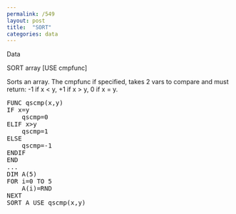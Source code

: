 ```yaml
---
permalink: /549
layout: post
title:  "SORT"
categories: data
---
```

Data

SORT array [USE cmpfunc]

Sorts an array. The cmpfunc if specified, takes 2 vars to compare and must return: -1 if x < y, +1 if x > y, 0 if x = y.


<pre>FUNC qscmp(x,y)
IF x=y
    qscmp=0
ELIF x>y
    qscmp=1
ELSE
    qscmp=-1
ENDIF
END
...
DIM A(5)
FOR i=0 TO 5
    A(i)=RND
NEXT
SORT A USE qscmp(x,y)

